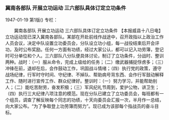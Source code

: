 ### 冀南各部队  开展立功运动  三六部队具体订定立功条件

1947-01-19
第1版()
专栏：

　　冀南各部队
    开展立功运动
    三六部队具体订定立功条件
    【本报威县十八日电】立功运动现已深入冀南各部队。某部在开赴前线作战途中，召开政指以上政治工作人员会议，决定中队设置立功委员会，分队设立功小组，每一战役结束后开会评功，及时公布奖励。任何一方面有功绩，经过大家公认，都可以记入功劳簿，登记时可分单位和个人。三六部队八分队便具体讨论，制订了立功条件，分战时、整训两种。战时：（一）服从命令，完成上级给的任务；（二）缴武器捕捉俘虏多；（三）冲锋在前，退却在后，会作鼓动工作，巩固战斗情绪；（四）执行党的政策，遵守战场纪律，行军时守时间、守纪律、不掉队、帮助病号背东西、会作行军鼓动解释工作、随时进行宣传工作、群众纪律好。整训时：（一）努力学习，并能帮助别人；（二）能吃苦耐劳，奋发积极；（三）军风纪礼节周到，爱护公物，讲卫生；（四）执行三大纪律八项注意的模范。现在分队已建立了立功委员会，每班都有一个组员，调查了解反映每个同志的功绩，十天向委员会汇报一次，半月作一总结，向大家公布。“为了争取登上功劳簿而努力”。现已成为该部每个指战员的奋斗目标。

